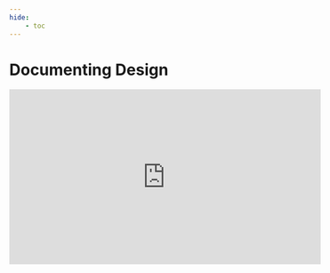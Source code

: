```yaml
---
hide:
    - toc
---
```


# Documenting Design
<iframe width="560" height="315" src="https://www.youtube.com/embed/H7HYVUjgQFY?si=II2iyvvMQFozJqVP" title="YouTube video player" frameborder="0" allow="accelerometer; autoplay; clipboard-write; encrypted-media; gyroscope; picture-in-picture; web-share" allowfullscreen></iframe>